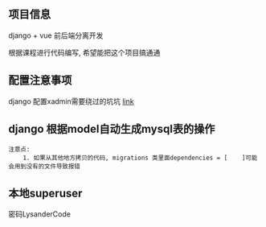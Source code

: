 ## 项目信息
django + vue 前后端分离开发

根据课程进行代码编写, 希望能把这个项目搞通通

## 配置注意事项
django 配置xadmin需要绕过的坑坑
[link](https://blog.51cto.com/xvjunjie/2235370)

## django 根据model自动生成mysql表的操作
    注意点: 
        1. 如果从其他地方拷贝的代码, migrations 类里面dependencies = [    ]可能会用到没有的文件导致报错
        
        
## 本地superuser
密码LysanderCode
